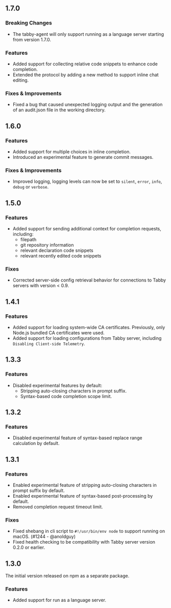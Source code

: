 ## 1.7.0

### Breaking Changes

- The tabby-agent will only support running as a language server starting from version 1.7.0.

### Features

- Added support for collecting relative code snippets to enhance code completion.
- Extended the protocol by adding a new method to support inline chat editing.

### Fixes & Improvements

- Fixed a bug that caused unexpected logging output and the generation of an audit.json file in the working directory.

## 1.6.0

### Features

- Added support for multiple choices in inline completion.
- Introduced an experimental feature to generate commit messages.

### Fixes & Improvements

- Improved logging, logging levels can now be set to `silent`, `error`, `info`, `debug` or `verbose`.

## 1.5.0

### Features

- Added support for sending additional context for completion requests, including:
  - filepath
  - git repository information
  - relevant declaration code snippets
  - relevant recently edited code snippets

### Fixes

- Corrected server-side config retrieval behavior for connections to Tabby servers with version < 0.9.

## 1.4.1

### Features

- Added support for loading system-wide CA certificates. Previously, only Node.js bundled CA certificates were used.
- Added support for loading configurations from Tabby server, including `Disabling Client-side Telemetry`.

## 1.3.3

### Features

- Disabled experimental features by default:
  - Stripping auto-closing characters in prompt suffix.
  - Syntax-based code completion scope limit.

## 1.3.2

### Features

- Disabled experimental feature of syntax-based replace range calculation by default.

## 1.3.1

### Features

- Enabled experimental feature of stripping auto-closing characters in prompt suffix by default.
- Enabled experimental feature of syntax-based post-processing by default.
- Removed completion request timeout limit.

### Fixes

- Fixed shebang in cli script to `#!/usr/bin/env node` to support running on macOS. (#1244 - @anoldguy)
- Fixed health checking to be compatibility with Tabby server version 0.2.0 or earlier.

## 1.3.0

The initial version released on npm as a separate package.

### Features

- Added support for run as a language server.
